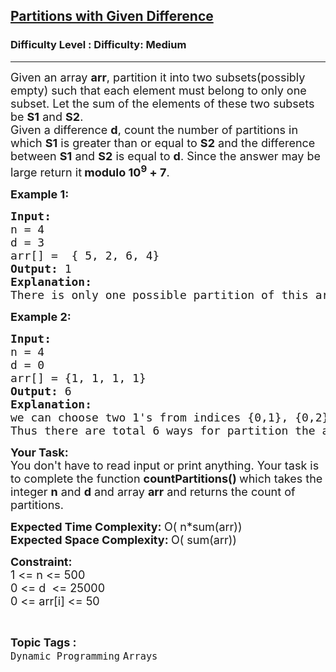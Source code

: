 <h2><a href="https://www.geeksforgeeks.org/problems/partitions-with-given-difference/1?utm_source=youtube&utm_medium=collab_striver_ytdescription&utm_campaign=partitions-with-given-difference">Partitions with Given Difference</a></h2><h3>Difficulty Level : Difficulty: Medium</h3><hr><div class="problems_problem_content__Xm_eO"><p><span style="font-size: 18px;">Given an array <strong>arr</strong>, partition it into two subsets(possibly empty) such that each element must belong to only one subset. Let the sum of the elements of these two subsets be <strong>S1</strong> and <strong>S2</strong>.&nbsp;<br></span><span style="font-size: 18px;">Given a difference <strong>d</strong>, count the number of partitions in which <strong>S1</strong> is greater than or equal to <strong>S2</strong> and the difference between <strong>S1</strong> and <strong>S2</strong> is equal to <strong>d</strong>. Since the answer may be large return it<strong> modulo 10<sup>9</sup>&nbsp;+ 7</strong>.</span></p>
<p><strong><span style="font-size: 18px;">Example 1:</span></strong></p>
<pre><span style="font-size: 18px;"><strong>Input:</strong>
n = 4<br>d = 3
arr[] =  { 5, 2, 6, 4}
<strong>Output: </strong>1
<strong>Explanation:
</strong>There is only one possible partition of this array. Partition : {6, 4}, {5, 2}. The subset difference between subset sum is: (6 + 4) - (5 + 2) = 3.</span></pre>
<p><strong><span style="font-size: 18px;">Example 2:</span></strong></p>
<pre><span style="font-size: 18px;"><strong>Input:
</strong>n = 4<br>d = 0 <br>arr[] = {1, 1, 1, 1} <br><strong>Output:</strong> 6 <br><strong>Explanation:</strong><br>we can choose two 1's from indices {0,1}, {0,2}, {0,3}, {1,2}, {1,3}, {2,3} and put them in S1 and remaning two 1's in S2.<br>Thus there are total 6 ways for partition the array arr. </span></pre>
<p><strong><span style="font-size: 18px;">Your Task:</span></strong><br><span style="font-size: 18px;">You don't have to read input or print anything. Your task is to complete the function&nbsp;<strong>countPartitions()&nbsp;</strong>which takes the integer&nbsp;<strong>n</strong>&nbsp;and <strong>d</strong> and array <strong>arr</strong> and returns the count of partitions.</span></p>
<p><span style="font-size: 18px;"><strong style="font-size: medium;"><span style="font-size: 18px;">Expected Time Complexity:&nbsp;</span></strong><span>O( n*sum(arr))</span><br style="font-size: medium;"><strong style="font-size: medium;"><span style="font-size: 18px;">Expected Space Complexity:&nbsp;</span></strong><span>O( sum(arr))</span></span></p>
<p><strong><span style="font-size: 18px;">Constraint:</span></strong><br><span style="font-size: 18px;">1 &lt;= n &lt;= 500<br>0 &lt;= d&nbsp; &lt;= 25000<br>0 &lt;= arr[i] &lt;= 50</span></p></div><br><p><span style=font-size:18px><strong>Topic Tags : </strong><br><code>Dynamic Programming</code>&nbsp;<code>Arrays</code>&nbsp;